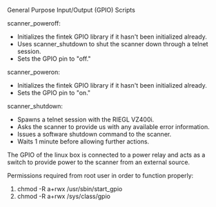 General Purpose Input/Output (GPIO) Scripts

scanner_poweroff:
  - Initializes the fintek GPIO library if it hasn't been initialized already.
  - Uses scanner_shutdown to shut the scanner down through a telnet session.
  - Sets the GPIO pin to "off."

scanner_poweron:
  - Initializes the fintek GPIO library if it hasn't been initialized already.
  - Sets the GPIO pin to "on."

scanner_shutdown:
  - Spawns a telnet session with the RIEGL VZ400i.
  - Asks the scanner to provide us with any available error information.
  - Issues a software shutdown command to the scanner.
  - Waits 1 minute before allowing further actions.

The GPIO of the linux box is connected to a power relay and acts as a switch to
provide power to the scanner from an external source.

Permissions required from root user in order to function properly:
  1. chmod -R a+rwx /usr/sbin/start_gpio
  2. chmod -R a+rwx /sys/class/gpio

